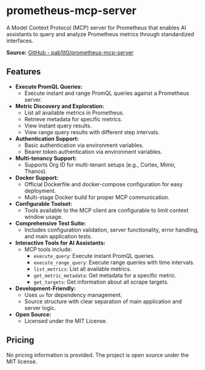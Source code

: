 # prometheus-mcp-server

A Model Context Protocol (MCP) server for Prometheus that enables AI assistants to query and analyze Prometheus metrics through standardized interfaces.

**Source:** [GitHub - pab1it0/prometheus-mcp-server](https://github.com/pab1it0/prometheus-mcp-server)

## Features
- **Execute PromQL Queries:**
  - Execute instant and range PromQL queries against a Prometheus server.
- **Metric Discovery and Exploration:**
  - List all available metrics in Prometheus.
  - Retrieve metadata for specific metrics.
  - View instant query results.
  - View range query results with different step intervals.
- **Authentication Support:**
  - Basic authentication via environment variables.
  - Bearer token authentication via environment variables.
- **Multi-tenancy Support:**
  - Supports Org ID for multi-tenant setups (e.g., Cortex, Mimir, Thanos).
- **Docker Support:**
  - Official Dockerfile and docker-compose configuration for easy deployment.
  - Multi-stage Docker build for proper MCP communication.
- **Configurable Toolset:**
  - Tools available to the MCP client are configurable to limit context window usage.
- **Comprehensive Test Suite:**
  - Includes configuration validation, server functionality, error handling, and main application tests.
- **Interactive Tools for AI Assistants:**
  - MCP tools include:
    - `execute_query`: Execute instant PromQL queries.
    - `execute_range_query`: Execute range queries with time intervals.
    - `list_metrics`: List all available metrics.
    - `get_metric_metadata`: Get metadata for a specific metric.
    - `get_targets`: Get information about all scrape targets.
- **Development-Friendly:**
  - Uses `uv` for dependency management.
  - Source structure with clear separation of main application and server logic.
- **Open Source:**
  - Licensed under the MIT License.

## Pricing
No pricing information is provided. The project is open source under the MIT license.
